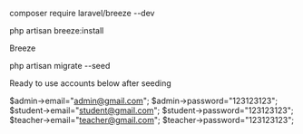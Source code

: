 composer require laravel/breeze --dev

php artisan breeze:install

Breeze

php artisan migrate --seed

Ready to use accounts below after seeding

$admin->email="admin@gmail.com";
$admin->password="123123123";
$student->email="student@gmail.com";
$student->password="123123123";
$teacher->email="teacher@gmail.com";
$teacher->password="123123123";
